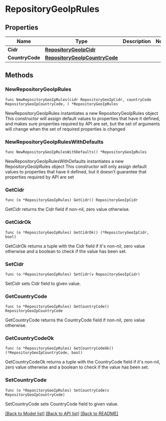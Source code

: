# RepositoryGeoIpRules

## Properties

Name | Type | Description | Notes
------------ | ------------- | ------------- | -------------
**Cidr** | [**RepositoryGeoIpCidr**](RepositoryGeoIpCidr.md) |  | 
**CountryCode** | [**RepositoryGeoIpCountryCode**](RepositoryGeoIpCountryCode.md) |  | 

## Methods

### NewRepositoryGeoIpRules

`func NewRepositoryGeoIpRules(cidr RepositoryGeoIpCidr, countryCode RepositoryGeoIpCountryCode, ) *RepositoryGeoIpRules`

NewRepositoryGeoIpRules instantiates a new RepositoryGeoIpRules object
This constructor will assign default values to properties that have it defined,
and makes sure properties required by API are set, but the set of arguments
will change when the set of required properties is changed

### NewRepositoryGeoIpRulesWithDefaults

`func NewRepositoryGeoIpRulesWithDefaults() *RepositoryGeoIpRules`

NewRepositoryGeoIpRulesWithDefaults instantiates a new RepositoryGeoIpRules object
This constructor will only assign default values to properties that have it defined,
but it doesn't guarantee that properties required by API are set

### GetCidr

`func (o *RepositoryGeoIpRules) GetCidr() RepositoryGeoIpCidr`

GetCidr returns the Cidr field if non-nil, zero value otherwise.

### GetCidrOk

`func (o *RepositoryGeoIpRules) GetCidrOk() (*RepositoryGeoIpCidr, bool)`

GetCidrOk returns a tuple with the Cidr field if it's non-nil, zero value otherwise
and a boolean to check if the value has been set.

### SetCidr

`func (o *RepositoryGeoIpRules) SetCidr(v RepositoryGeoIpCidr)`

SetCidr sets Cidr field to given value.


### GetCountryCode

`func (o *RepositoryGeoIpRules) GetCountryCode() RepositoryGeoIpCountryCode`

GetCountryCode returns the CountryCode field if non-nil, zero value otherwise.

### GetCountryCodeOk

`func (o *RepositoryGeoIpRules) GetCountryCodeOk() (*RepositoryGeoIpCountryCode, bool)`

GetCountryCodeOk returns a tuple with the CountryCode field if it's non-nil, zero value otherwise
and a boolean to check if the value has been set.

### SetCountryCode

`func (o *RepositoryGeoIpRules) SetCountryCode(v RepositoryGeoIpCountryCode)`

SetCountryCode sets CountryCode field to given value.



[[Back to Model list]](../README.md#documentation-for-models) [[Back to API list]](../README.md#documentation-for-api-endpoints) [[Back to README]](../README.md)


